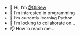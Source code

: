- 👋 Hi, I’m [@OliSew](https://github.com/OliSew)
- 👀 I’m interested in programming
- 🌱 I’m currently learning Python
- 💞️ I’m looking to collaborate on...
- 📫 How to reach me...

<!---
OliSew/OliSew is a ✨ special ✨ repository because its `README.md` (this file) appears on your GitHub profile.
You can click the Preview link to take a look at your changes.
--->
